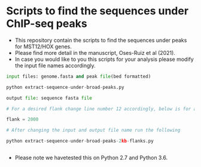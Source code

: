 # Scripts to find the sequences under ChIP-seq peaks

- This repository contain the scripts to find the sequences under peaks for MST12/HOX genes.
- Please find more detail in the manuscript, Oses-Ruiz et al (2021).
- In case you would like to you this scripts for your analysis please modify the input  file names accordingly.

```python
input files: genome.fasta and peak file(bed formatted)

python extract-sequence-under-broad-peaks.py  

output file: sequence fasta file

# For a desired flank change line number 12 accordingly, below is for a 2kb flank 

flank = 2000

# After changing the input and output file name run the following

python extract-sequence-under-broad-peaks-2kb-flanks.py



```

- Please note we havetested this on Python 2.7 and Python 3.6.


